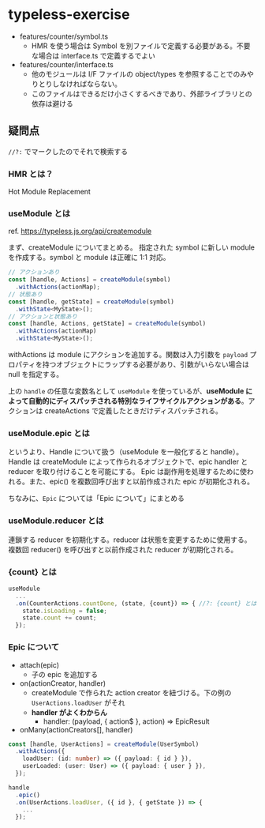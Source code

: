 # typeless-exercise

* features/counter/symbol.ts
    * HMR を使う場合は Symbol を別ファイルで定義する必要がある。不要な場合は interface.ts で定義するでよい
* features/counter/interface.ts
    * 他のモジュールは I/F ファイルの object/types を参照することでのみやりとりしなければならない。
    * このファイルはできるだけ小さくするべきであり、外部ライブラリとの依存は避ける

## 疑問点
`//?:` でマークしたのでそれで検索する

### HMR とは？
Hot Module Replacement

### useModule とは
ref. https://typeless.js.org/api/createmodule

まず、createModule についてまとめる。 指定された symbol に新しい module を作成する。symbol と module は正確に 1:1 対応。 

```ts
// アクションあり
const [handle, Actions] = createModule(symbol)
  .withActions(actionMap);
// 状態あり
const [handle, getState] = createModule(symbol)
  .withState<MyState>();
// アクションと状態あり
const [handle, Actions, getState] = createModule(symbol)
  .withActions(actionMap)
  .withState<MyState>();
```

withActions は module にアクションを追加する。関数は入力引数を `payload` プロパティを持つオブジェクトにラップする必要があり、引数がいらない場合は null を指定する。

上の `handle` の任意な変数名として `useModule` を使っているが、**useModule によって自動的にディスパッチされる特別なライフサイクルアクションがある**。アクションは createActions で定義したときだけディスパッチされる。

### useModule.epic とは
というより、Handle について扱う（useModule を一般化すると handle）。Handle は createModule によって作られるオブジェクトで、epic handler と reducer を取り付けることを可能にする。 Epic は副作用を処理するために使われる。また、epic() を複数回呼び出すと以前作成された epic が初期化される。

ちなみに、`Epic` については「Epic について」にまとめる

### useModule.reducer とは
連鎖する reducer を初期化する。reducer は状態を変更するために使用する。複数回 reducer() を呼び出すと以前作成された reducer が初期化される。

### {count} とは

```ts
useModule
  ...
  .on(CounterActions.countDone, (state, {count}) => { //?: {count} とは
    state.isLoading = false;
    state.count += count;
  });
```

### Epic について

* attach(epic)
  * 子の epic を追加する
* on(actionCreator, handler)
  * createModule で作られた action creator を紐づける。下の例の `UserActions.loadUser` がそれ
  * **handler がよくわからん**
    * handler: (payload, { action$ }, action) => EpicResult
* onMany(actionCreators[], handler)

```ts
const [handle, UserActions] = createModule(UserSymbol)
  .withActions({
    loadUser: (id: number) => ({ payload: { id } }),
    userLoaded: (user: User) => ({ payload: { user } }),
  });

handle
  .epic()
  .on(UserActions.loadUser, ({ id }, { getState }) => {
    ...
  });
```